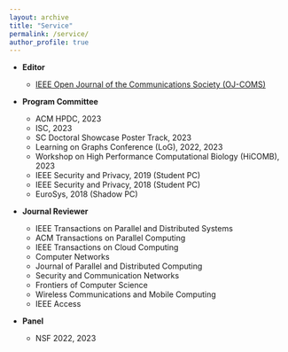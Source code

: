 ```yaml
---
layout: archive
title: "Service"
permalink: /service/
author_profile: true
---
```

* **Editor**
    * [IEEE Open Journal of the Communications Society (OJ-COMS)](https://www.comsoc.org/publications/journals/ieee-ojcoms)

* **Program Committee**
    * ACM HPDC, 2023
    * ISC, 2023
    * SC Doctoral Showcase Poster Track, 2023
    * Learning on Graphs Conference (LoG), 2022, 2023
    * Workshop on High Performance Computational Biology (HiCOMB), 2023
    * IEEE Security and Privacy, 2019 (Student PC)
    * IEEE Security and Privacy, 2018 (Student PC)
    * EuroSys, 2018 (Shadow PC)

* **Journal Reviewer**
    * IEEE Transactions on Parallel and Distributed Systems
    * ACM Transactions on Parallel Computing
    * IEEE Transactions on Cloud Computing
    * Computer Networks
    * Journal of Parallel and Distributed Computing
    * Security and Communication Networks
    * Frontiers of Computer Science
    * Wireless Communications and Mobile Computing
    * IEEE Access

* **Panel**
    * NSF 2022, 2023
